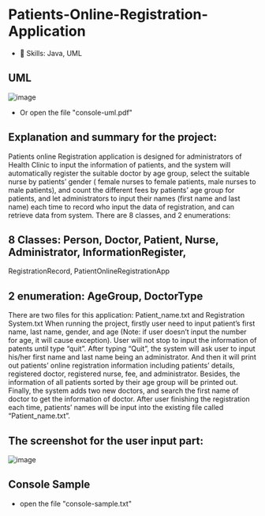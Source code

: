 # Patients-Online-Registration-Application
- 🌟 Skills: Java, UML

## UML
![image](https://github.com/user-attachments/assets/6b4f860e-13a1-4cdc-962d-627087e94c40)
- Or open the file "console-uml.pdf"
  
## Explanation and summary for the project:
Patients online Registration application is designed for administrators of Health Clinic to input
the information of patients, and the system will automatically register the suitable doctor by
age group, select the suitable nurse by patients’ gender ( female nurses to female patients,
male nurses to male patients), and count the different fees by patients’ age group for patients,
and let administrators to input their names (first name and last name) each time to record who
input the data of registration, and can retrieve data from system.
There are 8 classes, and 2 enumerations:

## 8 Classes: Person, Doctor, Patient, Nurse, Administrator, InformationRegister,
RegistrationRecord, PatientOnlineRegistrationApp

## 2 enumeration: AgeGroup, DoctorType
There are two files for this application: Patient_name.txt and Registration System.txt
When running the project, firstly user need to input patient’s first name, last name, gender, and
age (Note: if user doesn’t input the number for age, it will cause exception). User will not stop
to input the information of patents until type “quit”. After typing “Quit”, the system will ask
user to input his/her first name and last name being an administrator. And then it will print out
patients’ online registration information including patients’ details, registered doctor,
registered nurse, fee, and administrator. Besides, the information of all patients sorted by their
age group will be printed out. Finally, the system adds two new doctors, and search the first
name of doctor to get the information of doctor. After user finishing the registration each time,
patients’ names will be input into the existing file called “Patient_name.txt”.

## The screenshot for the user input part:
![image](https://github.com/user-attachments/assets/fe6f3a19-2823-45b1-8052-fb46989aa7e1)

## Console Sample 
- open the file "console-sample.txt"



